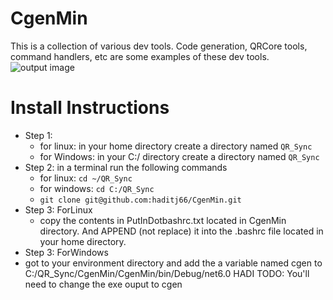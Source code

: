 
# CgenMin

This is a collection of various dev tools. Code generation, QRCore tools, command handlers, etc are some examples of these dev tools.
 ![output image](OutputImage.png)

 
# Install Instructions

- Step 1: 
  - for linux: in your home directory create a directory named `QR_Sync`
   - for Windows: in your C:/ directory create a directory named `QR_Sync`
- Step 2:  in a terminal run the following commands
  - for linux: `cd ~/QR_Sync`
  - for windows: `cd C:/QR_Sync`
  - `git clone git@github.com:haditj66/CgenMin.git`
- Step 3: ForLinux
  - copy the contents in PutInDotbashrc.txt located in CgenMin directory. And APPEND (not replace) it into the .bashrc file located in your home directory.
-  Step 3: ForWindows
  - got to your environment directory and add the a variable named cgen to C:/QR_Sync/CgenMin/CgenMin/bin/Debug/net6.0 
HADI TODO:  You'll need to change the exe ouput to cgen
 
 
